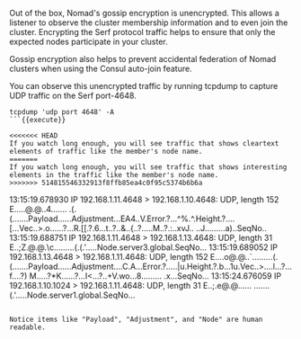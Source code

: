 Out of the box, Nomad's gossip encryption is unencrypted. This allows
a listener to observe the cluster membership information and to even
join the cluster. Encrypting the Serf protocol traffic helps to
ensure that only the expected nodes participate in your cluster.

Gossip encryption also helps to prevent accidental federation of
Nomad clusters when using the Consul auto-join feature.

You can observe this unencrypted traffic by running tcpdump to
capture UDP traffic on the Serf port-4648.

```
tcpdump 'udp port 4648' -A
```{{execute}}

<<<<<<< HEAD
If you watch long enough, you will see traffic that shows cleartext
elements of traffic like the member's node name.
=======
If you watch long enough, you will see traffic that shows interesting
elements in the traffic like the member's node name.
>>>>>>> 514815546332913f8ffb85ea4c0f95c5374b6b6a

```
13:15:19.678930 IP 192.168.1.11.4648 > 192.168.1.10.4648: UDP, length 152
E.....@.@..4.......
.(.(.......Payload......Adjustment...EA4..V.Error.?...^%.^.Height.?....[...Vec..>.o......?...R.[[.?.6...t..?..&..{..?.....M..?.:..xvJ.. ..J.........a)..SeqNo..
13:15:19.688751 IP 192.168.1.11.4648 > 192.168.1.13.4648: UDP, length 31
E..;Z.@.@.\c.........(.(.'.....Node.server3.global.SeqNo...
13:15:19.689052 IP 192.168.1.13.4648 > 192.168.1.11.4648: UDP, length 152
E....o@.@..`.........(.(.......Payload......Adjustment....C.A...Error.?.....|u.Height.?.b...1u.Vec..>....l...?...f....?)        M.....?*K......?...I<...?..+V.wo...8......... .x...SeqNo...
13:15:24.676059 IP 192.168.1.10.1024 > 192.168.1.11.4648: UDP, length 31
E..;.e@.@......
.......(.'.....Node.server1.global.SeqNo...
```

Notice items like "Payload", "Adjustment", and "Node" are human readable.
